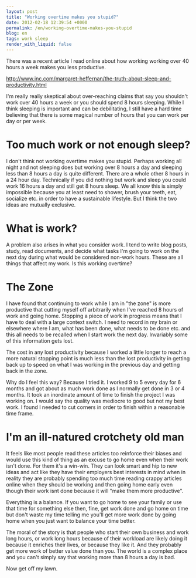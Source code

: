 ```yaml
---
layout: post
title: "Working overtime makes you stupid?"
date: 2012-02-18 12:39:54 +0000
permalink: /en/working-overtime-makes-you-stupid
blog: en
tags: work sleep
render_with_liquid: false
---
```


There was a recent article I read online about how working working over
40 hours a week makes you less productive.

<http://www.inc.com/margaret-heffernan/the-truth-about-sleep-and-productivity.html>

I'm really really skeptical about over-reaching claims that say you
shouldn't work over 40 hours a week or you should spend 8 hours
sleeping. While I think sleeping is important and can be debilitating, I
still have a hard time believing that there is some magical number of
hours that you can work per day or per week.

# Too much work or not enough sleep?

I don't think not working overtime makes you stupid. Perhaps working all
night and not sleeping does but working over 8 hours a day and sleeping
less than 8 hours a day is quite different. There are a whole other 8
hours in a 24 hour day. Technically if you did nothing but work and
sleep you could work 16 hours a day and still get 8 hours sleep. We all
know this is simply impossible because you at least need to shower,
brush your teeth, eat, socialize etc. in order to have a sustainable
lifestyle. But I think the two ideas are mutually exclusive.

# What is work?

A problem also arises in what you consider work. I tend to write blog
posts, study, read documents, and decide what tasks I'm going to work on
the next day during what would be considered non-work hours. These are
all things that affect my work. Is this working overtime?

# The Zone

I have found that continuing to work while I am in "the zone" is more
productive that cutting myself off arbitrarily when I've reached 8 hours
of work and going home. Stopping a piece of work in progress means that
I have to deal with a large context switch. I need to record in my brain
or elsewhere where I am, what has been done, what needs to be done etc.
and this all needs to be recalled when I start work the next day.
Invariably some of this information gets lost.

The cost in any lost productivity because I worked a little longer to
reach a more natural stopping point is much less than the lost
productivity in getting back up to speed on what I was working in the
previous day and getting back in the zone.

Why do I feel this way? Because I tried it. I worked 9 to 5 every day
for 6 months and got about as much work done as I normally get done in 3
or 4 months. It took an inordinate amount of time to finish the project
I was working on. I would say the quality was mediocre to good but not
my best work. I found I needed to cut corners in order to finish within
a reasonable time frame.

# I'm an ill-natured crotchety old man

It feels like most people read these articles too reinforce their biases
and would use this kind of thing as an excuse to go home even when their
work isn't done. For them it's a win-win. They can look smart and hip to
new ideas and act like they have their employers best interests in mind
when in reality they are probably spending too much time reading crappy
articles online when they should be working and then going home early
even though their work isnt done because it will "make them more
productive".

Everything is a balance. If you want to go home to see your family or
use that time for something else then, fine, get work done and go home
on time but don't waste my time telling me you'll get more work done by
going home when you just want to balance your time better.

The moral of the story is that people who start their own business and
work long hours, or work long hours because of their workload are likely
doing it because it enriches their lives, or because they like it. And
they probably get more work of better value done than you. The world is
a complex place and you can't simply say that working more than 8 hours
a day is bad.

Now get off my lawn.
